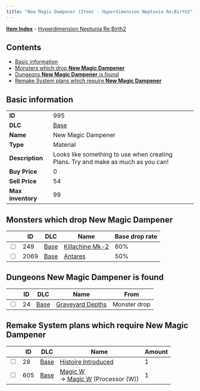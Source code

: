 ```yaml
---
title: "New Magic Dampener (Item) - Hyperdimension Neptunia Re;Birth2"
---
```


[**Item Index**](/neptunia/rb2/item/index.html) - [Hyperdimension Neptunia Re;Birth2](/neptunia/rb2)

## Contents

- [Basic information](#basic-information)
- [Monsters which drop **New Magic Dampener**](#monsters-which-drop-new-magic-dampener)
- [Dungeons **New Magic Dampener** is found](#dungeons-new-magic-dampener-is-found)
- [Remake System plans which require **New Magic Dampener**](#remake-system-plans-which-require-new-magic-dampener)

## Basic information

|   |   |
| -- | -- |
| **ID** | 995 |
| **DLC** | [Base](/neptunia/rb2/dlc/0-base.html) |
| **Name** | New Magic Dampener |
| **Type** | Material |
| **Description** | Looks like something to use when creating Plans. Try and make as much as you can! |
| **Buy Price** | 0 |
| **Sell Price** | 54 |
| **Max inventory** | 99 |

## Monsters which drop **New Magic Dampener**

|    | ID | DLC | Name | Base drop rate |
| -- | -- | --- | ---- | -------------- |
| <input type="checkbox" id="rb2-monster-0-249" class="trackbox" /> | 249 | [Base](/neptunia/rb2/dlc/0-base.html) | [Killachine Mk-2](/neptunia/rb2/monster/0-249-killachine-mk-2.html) | 60% |
| <input type="checkbox" id="rb2-monster-0-2069" class="trackbox" /> | 2069 | [Base](/neptunia/rb2/dlc/0-base.html) | [Antares](/neptunia/rb2/monster/0-2069-antares.html) | 50% |

## Dungeons **New Magic Dampener** is found

|    | ID | DLC | Name | From |
| -- | -- | --- | ---- | ---- |
| <input type="checkbox" id="rb2-dungeon-0-24" class="trackbox" /> | 24 | [Base](/neptunia/rb2/dlc/0-base.html) | [Graveyard Depths](/neptunia/rb2/dungeon/0-24-graveyard-depths.html) | Monster drop |

## Remake System plans which require **New Magic Dampener**

|    | ID | DLC | Name | Amount |
| -- | -- | --- | ---- | ------ |
| <input type="checkbox" id="rb2-remake-0-28" class="trackbox" /> | 28 | [Base](/neptunia/rb2/dlc/0-base.html) | [Histoire Introduced](/neptunia/rb2/remake/0-28-histoire-introduced.html) | 1 |
| <input type="checkbox" id="rb2-remake-0-605" class="trackbox" /> | 605 | [Base](/neptunia/rb2/dlc/0-base.html) | [Magic W](/neptunia/rb2/remake/0-605-magic-w.html)<br />→ [Magic W](/neptunia/rb2/item/0-3392-magic-w.html) (Processor (W)) | 1 |